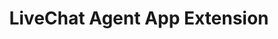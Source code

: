 ---
title: LiveChat Agent App Extension

menuTitle: Agent App <u>Extension</u>

themeColor: green

includes:
  - introduction
  - js-api
  
---
